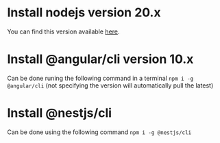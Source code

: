 # Install nodejs version 20.x

You can find this version available [here](https://nodejs.org/en/download/prebuilt-installer).

# Install @angular/cli version 10.x

Can be done runing the following command in a terminal `npm i -g @angular/cli` (not specifying the version will automatically pull the latest)


# Install @nestjs/cli

Can be done using the following command `npm i -g @nestjs/cli`
